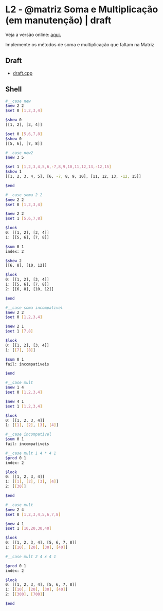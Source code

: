# L2 - @matriz Soma e Multiplicação (em manutenção) | draft

Veja a versão online: [aqui.](https://github.com/qxcodeed/arcade/blob/master/base/matriz/Readme.md)

Implemente os métodos de soma e multiplicação que faltam na Matriz

## Draft

- [draft.cpp](https://github.com/qxcodeed/arcade/blob/master/base/matriz/.cache/draft.cpp)


## Shell

```bash
#__case new
$new 2 2
$set 0 [1,2,3,4]

$show 0
[[1, 2], [3, 4]]

$set 0 [5,6,7,8]
$show 0
[[5, 6], [7, 8]]

#__case new2
$new 3 5

$set 1 [1,2,3,4,5,6,-7,8,9,10,11,12,13,-12,15]
$show 1
[[1, 2, 3, 4, 5], [6, -7, 8, 9, 10], [11, 12, 13, -12, 15]]

$end
```

```bash
#__case soma 2 2
$new 2 2
$set 0 [1,2,3,4]

$new 2 2
$set 1 [5,6,7,8]

$look
0: [[1, 2], [3, 4]]
1: [[5, 6], [7, 8]]

$sum 0 1
index: 2

$show 2
[[6, 8], [10, 12]]

$look
0: [[1, 2], [3, 4]]
1: [[5, 6], [7, 8]]
2: [[6, 8], [10, 12]]

$end
```

```bash
#__case soma incompativel
$new 2 2
$set 0 [1,2,3,4]

$new 2 1
$set 1 [7,8]

$look
0: [[1, 2], [3, 4]]
1: [[7], [8]]

$sum 0 1
fail: incompativeis

$end
```

```bash
#__case mult
$new 1 4
$set 0 [1,2,3,4]

$new 4 1
$set 1 [1,2,3,4]

$look
0: [[1, 2, 3, 4]]
1: [[1], [2], [3], [4]]

#__case incompativel
$sum 0 1
fail: incompativeis

#__case mult 1 4 * 4 1
$prod 0 1
index: 2

$look
0: [[1, 2, 3, 4]]
1: [[1], [2], [3], [4]]
2: [[30]]

$end
```

```bash
#__case mult
$new 2 4
$set 0 [1,2,3,4,5,6,7,8]

$new 4 1
$set 1 [10,20,30,40]

$look
0: [[1, 2, 3, 4], [5, 6, 7, 8]]
1: [[10], [20], [30], [40]]

#__case mult 2 4 x 4 1

$prod 0 1
index: 2

$look
0: [[1, 2, 3, 4], [5, 6, 7, 8]]
1: [[10], [20], [30], [40]]
2: [[300], [700]]

$end
```

